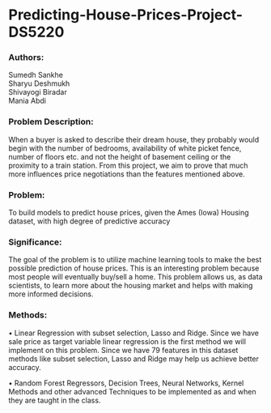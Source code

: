 # Predicting-House-Prices-Project-DS5220

### Authors: 
Sumedh Sankhe  
Sharyu Deshmukh  
Shivayogi Biradar  
Mania Abdi  

### Problem Description:  
When a buyer is asked to describe their dream house, they probably would begin with the number of bedrooms, availability of white picket fence, number of floors etc. and not the height of basement ceiling or the proximity to a train station. From this project, we aim to prove that much more influences price negotiations than the features mentioned above.

### Problem:   
To build models to predict house prices, given the Ames (Iowa) Housing dataset, with high degree of predictive accuracy

### Significance:  
The goal of the problem is to utilize machine learning tools to make the best possible prediction of house prices. This is an interesting problem because most people will eventually buy/sell a home. This problem allows us, as data scientists, to learn more about the housing market and helps with making more informed decisions.

### Methods:   
•	Linear Regression with subset selection, Lasso and Ridge. Since we have sale price as target variable linear regression is the first method we will implement on this problem. Since we have 79 features in this dataset methods like subset selection, Lasso and Ridge may help us achieve better accuracy.  

•	Random Forest Regressors, Decision Trees, Neural Networks, Kernel Methods and other advanced Techniques to be implemented as and when they are taught in the class.  

